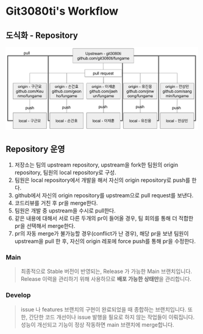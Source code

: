 # Git3080ti's Workflow

## 도식화 - Repository  
![repository_structure](./image/repository_structure.png)  

## Repository 운영  
1. 저장소는 팀의 upstream repository, upstream을 fork한 팀원의 origin repository, 팀원의 local repository로 구성. 
2. 팀원은 local repository에서 개발을 해서 자신의 origin repository로 push를 한다. 
3. github에서 자신의 origin repository를 upstream으로 pull request를 보낸다. 
4. 코드리뷰를 거친 후 pr을 merge한다. 
5. 팀원은 개발 중 upstream을 수시로 pull한다. 
6. 같은 내용에 대해서 서로 다른 두개의 pr이 들어올 경우, 팀 회의를 통해 더 적합한 pr을 선택해서 merge한다. 
7. pr의 자동 merge가 불가능할 경우(conflict가 난 경우), 해당 pr을 보낸 팀원이 upstream을 pull 한 후, 자신의 origin 레포에 force push를 통해 pr을 수정한다. 

### Main
>최종적으로 Stable 버전이 반영되는, Release 가 가능한 Main 브랜치입니다.
>Release 이력을 관리하기 위해 사용하므로 **배포 가능한 상태만**을 관리합니다.

### Develop
>issue 나 features 브랜치의 구현이 완료되었을 때 종합하는 브랜치입니다. 
>또한, 간단한 코드 개선이나 issue 발행을 필요로 하지 않는 작업들이 이뤄집니다. 
>성능이 개선되고 기능이 정상 작동하면 main 브랜치에 merge합니다.